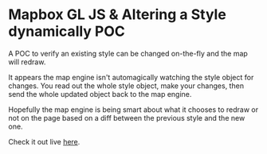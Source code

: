 # Mapbox GL JS & Altering a Style dynamically POC

A POC to verify an existing style can be changed on-the-fly and the map will redraw.

It appears the map engine isn't automagically watching the style object for changes. You read out the whole style object, make your changes, then send the whole updated object back to the map engine.

Hopefully the map engine is being smart about what it chooses to redraw or not on the page based on a diff between the previous style and the new one.

Check it out live [here](https://allthetravelmaps.github.io/mapbox-gl-js-pocs/alter-style-dynamically/).
